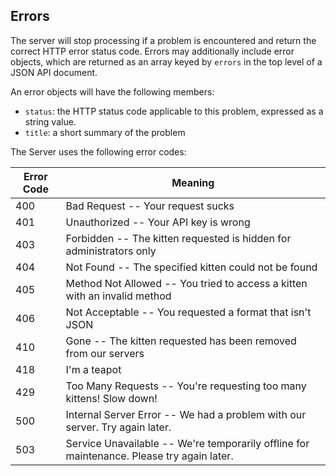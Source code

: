 ## <a href="#errors" id="errors" class="headerlink"></a> Errors

The server will stop processing if a problem is encountered and return the correct
HTTP error status code.  Errors may additionally include error objects, which are
returned as an array keyed by `errors` in the top level of a JSON API document.

An error objects will have the following members:

* `status`: the HTTP status code applicable to this problem, expressed as a
  string value.
* `title`: a short summary of the problem

The Server uses the following error codes:

Error Code | Meaning
---------- | -------
400 | Bad Request -- Your request sucks
401 | Unauthorized -- Your API key is wrong
403 | Forbidden -- The kitten requested is hidden for administrators only
404 | Not Found -- The specified kitten could not be found
405 | Method Not Allowed -- You tried to access a kitten with an invalid method
406 | Not Acceptable -- You requested a format that isn't JSON
410 | Gone -- The kitten requested has been removed from our servers
418 | I'm a teapot
429 | Too Many Requests -- You're requesting too many kittens! Slow down!
500 | Internal Server Error -- We had a problem with our server. Try again later.
503 | Service Unavailable -- We're temporarily offline for maintenance. Please try again later.
